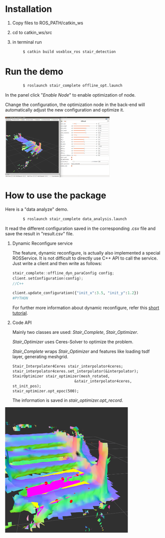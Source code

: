 # Installation
 1. Copy  files to ROS_PATH/catkin_ws

 2. cd to catkin_ws/src

 3. in terminal run 
    
```bash
      	$ catkin build voxblox_ros stair_detection
```

# Run the demo

```bash
		$ roslaunch stair_complete offline_opt.launch 
```
In the panel click "*Enable Node*" to enable optimization of node.

Change the configuration, the optimization node in the back-end will automatically adjust the new configuration and optimize it.

<img src="./pic/dyn_reconfigure.png" alt="image-20200129185240638" style="zoom: 33%;" />



# How to use the package 

Here is a "data analyze" demo. 

```bash
		$ roslaunch stair_complete data_analysis.launch 
```

It read the different configuration saved in the corresponding .csv file and save the result in "result.csv" file.

1. Dynamic Reconfigure service 

   The feature, dynamic reconfigure, is actually also implemented a special ROSService. It is not difficult to directly use C++ API to call the service. Just write a client and then write as follows:

   ```C++
   stair_complete::offline_dyn_paraConfig config;
   client.setConfiguration(config);
   //C++
   ```
   ```Python
   client.update_configuration({"init_x":3.5, "init_y":1.2})
   #PYTHON
   ```
   For further more information about dynamic reconfigure, refer this [short tutorial](http://wiki.ros.org/dynamic_reconfigure/Tutorials). 

   

2. Code API

   Mainly two classes are used: *Stair_Complete*,  *Stair_Optimizer*.

   *Stair_Optimizer* uses Ceres-Solver to optimize the problem.

   *Stair_Complete* wraps *Stair_Optimizer* and features like loading tsdf layer, generating meshgrid.  

   

   ```
   Stair_Interpolater4Ceres stair_interpolator4ceres;
   stair_interpolator4ceres.set_interpolator(&interpolator);
   StairOptimizer stair_optimizer(mesh_rotated, 
                               &stair_interpolator4ceres, st_init_pos);
   stair_optimizer.opt_epoc(500);
   ```
   
   The information is saved in *stair_optimizer.opt_record*.  

<img src="./pic/pic.png" alt="image-20200129185240638" style="zoom: 50%;" />


​    
​    
​    
